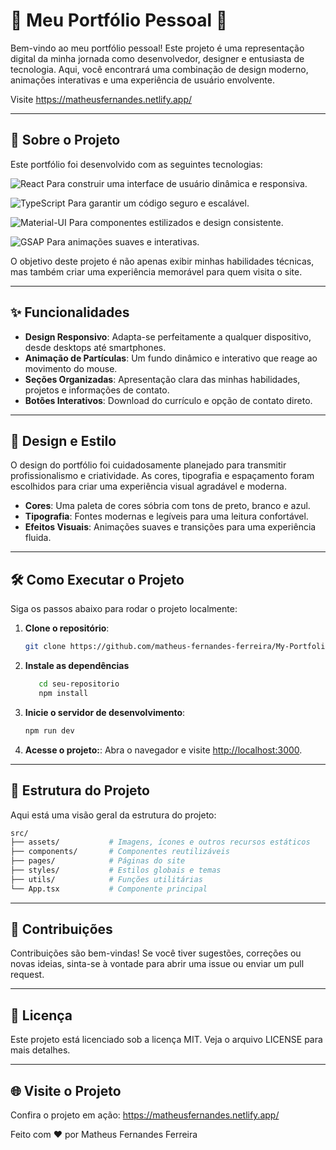 # 🌟 Meu Portfólio Pessoal 🌟

Bem-vindo ao meu portfólio pessoal! Este projeto é uma representação digital da minha jornada como desenvolvedor, designer e entusiasta de tecnologia. Aqui, você encontrará uma combinação de design moderno, animações interativas e uma experiência de usuário envolvente.

Visite <https://matheusfernandes.netlify.app/>

---

## 🚀 Sobre o Projeto

Este portfólio foi desenvolvido com as seguintes tecnologias:

![React](https://img.shields.io/badge/React-20232A?style=for-the-badge&logo=react&logoColor=61DAFB&logoWidth=20&) Para construir uma interface de usuário dinâmica e responsiva.

![TypeScript](https://img.shields.io/badge/TypeScript-3178C6?style=for-the-badge&logo=typescript&logoColor=white) Para garantir um código seguro e escalável.

![Material-UI](https://img.shields.io/badge/Material--UI-0081CB?style=for-the-badge&logo=mui&logoColor=white) Para componentes estilizados e design consistente.

![GSAP](https://img.shields.io/badge/GSAP-88CE02?style=for-the-badge&logo=greensock&logoColor=white) Para animações suaves e interativas.

O objetivo deste projeto é não apenas exibir minhas habilidades técnicas, mas também criar uma experiência memorável para quem visita o site.

---

## ✨ Funcionalidades

- **Design Responsivo**: Adapta-se perfeitamente a qualquer dispositivo, desde desktops até smartphones.
- **Animação de Partículas**: Um fundo dinâmico e interativo que reage ao movimento do mouse.
- **Seções Organizadas**: Apresentação clara das minhas habilidades, projetos e informações de contato.
- **Botões Interativos**: Download do currículo e opção de contato direto.

---

## 🎨 Design e Estilo

O design do portfólio foi cuidadosamente planejado para transmitir profissionalismo e criatividade. As cores, tipografia e espaçamento foram escolhidos para criar uma experiência visual agradável e moderna.

- **Cores**: Uma paleta de cores sóbria com tons de preto, branco e azul.
- **Tipografia**: Fontes modernas e legíveis para uma leitura confortável.
- **Efeitos Visuais**: Animações suaves e transições para uma experiência fluida.

---

## 🛠️ Como Executar o Projeto

Siga os passos abaixo para rodar o projeto localmente:

1. **Clone o repositório**:

   ```bash
   git clone https://github.com/matheus-fernandes-ferreira/My-Portfolio.git
   ```

2. **Instale as dependências**

   ```bash
      cd seu-repositorio
      npm install
   ```

3. **Inicie o servidor de desenvolvimento**:

   ```bash
   npm run dev
   ```

4. **Acesse o projeto:**:
Abra o navegador e visite <http://localhost:3000>.

---

## 📂 Estrutura do Projeto

Aqui está uma visão geral da estrutura do projeto:

```bash
src/
├── assets/           # Imagens, ícones e outros recursos estáticos
├── components/       # Componentes reutilizáveis
├── pages/            # Páginas do site
├── styles/           # Estilos globais e temas
├── utils/            # Funções utilitárias
└── App.tsx           # Componente principal
```

---

## 🤝 Contribuições

Contribuições são bem-vindas! Se você tiver sugestões, correções ou novas ideias, sinta-se à vontade para abrir uma issue ou enviar um pull request.

---

## 📄 Licença

Este projeto está licenciado sob a licença MIT. Veja o arquivo LICENSE para mais detalhes.

---

## 🌐 Visite o Projeto

Confira o projeto em ação: <https://matheusfernandes.netlify.app/>

Feito com ❤️ por Matheus Fernandes Ferreira
